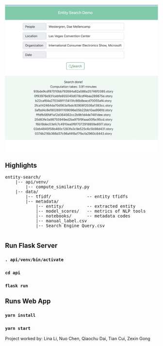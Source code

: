 ![Image](demo.jpg)
## Highlights
<pre>
entity-search/
    |-- api/venv/
        |-- compute_similarity.py
    |-- data/
        |-- tfidf/              -- entity tfidfs
        |-- metadata/
            |-- entity/         -- extracted entity
            |-- model_scores/   -- metrics of NLP tools
            |-- notebooks/      -- metadata codes
            |-- manual_label.csv
            |-- Search Engine Query.csv

</pre>


## Run Flask Server

### `. api/venv/bin/activate`
### `cd api`
### `flask run`

## Runs Web App

### `yarn install`
### `yarn start`





Project worked by: Lina Li, Nuo Chen, Qiaochu Dai, Tian Cui, Zexin Gong
